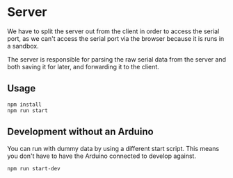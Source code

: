 # Server

We have to split the server out from the client in order to access the serial port, as we can't access the serial port via the browser because it is runs in a sandbox.

The server is responsible for parsing the raw serial data from the server and both saving it for later, and forwarding it to the client.

## Usage

```
npm install
npm run start
```

## Development without an Arduino

You can run with dummy data by using a different start script. This means you don't have to have the Arduino connected to develop against.

```
npm run start-dev
```
